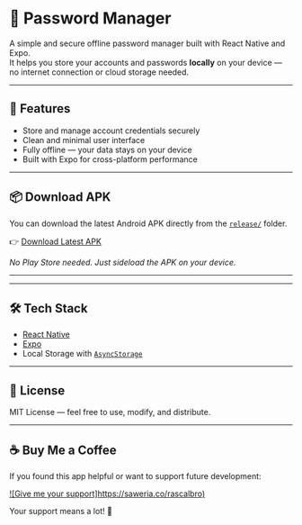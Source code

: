 # 🔐 Password Manager

A simple and secure offline password manager built with React Native and Expo.  
It helps you store your accounts and passwords **locally** on your device — no internet connection or cloud storage needed.

---

## 🚀 Features

- Store and manage account credentials securely
- Clean and minimal user interface
- Fully offline — your data stays on your device
- Built with Expo for cross-platform performance

---

## 📦 Download APK

You can download the latest Android APK directly from the [`release/`](./release) folder.

👉 [Download Latest APK](./releases/password-manager.apk)

_No Play Store needed. Just sideload the APK on your device._

---

---

## 🛠 Tech Stack

- [React Native](https://reactnative.dev/)
- [Expo](https://expo.dev/)
- Local Storage with [`AsyncStorage`](https://react-native-async-storage.github.io/async-storage/)

---

## 📄 License

MIT License — feel free to use, modify, and distribute.

---

## ☕ Buy Me a Coffee

If you found this app helpful or want to support future development:

[![Give me your support]https://saweria.co/rascalbro)](https://saweria.co/rascalbro)

Your support means a lot! 💖
